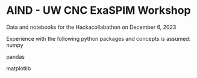# AIND - UW CNC ExaSPIM Workshop

Data and notebooks for the Hackacollabathon on December 6, 2023

Experience with the following python packages and concepts is assumed:
numpy

pandas

matplotlib